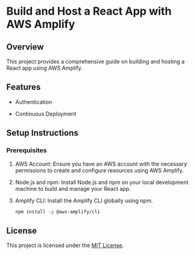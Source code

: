 # Build and Host a React App with AWS Amplify

## Overview

This project provides a comprehensive guide on building and hosting a React app using AWS Amplify.

## Features

- Authentication

- Continuous Deployment

## Setup Instructions

### Prerequisites

1. AWS Account: Ensure you have an AWS account with the necessary permissions to create and configure resources using AWS Amplify.

2. Node.js and npm: Install Node.js and npm on your local development machine to build and manage your React app.

3. Amplify CLI: Install the Amplify CLI globally using npm.

   ```bash
   npm install -g @aws-amplify/cli
   ```



## License

This project is licensed under the [MIT License](https://github.com/awsnigeriadevops/AWS_Amplified_React_App/blob/main/LICENSE).

